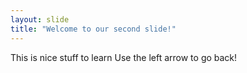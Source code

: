 ```yaml
---
layout: slide
title: "Welcome to our second slide!"
---
```

This
is
nice
stuff
to
learn
Use the left arrow to go back!
